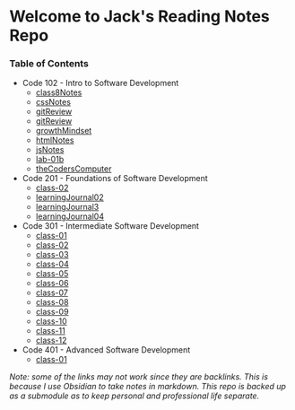 # Welcome to Jack's Reading Notes Repo
### Table of Contents
  - Code 102 - Intro to Software Development
	  - [class8Notes](class8Notes.md)
	  - [cssNotes](cssNotes.md)
	  - [gitReview](gitReview.md)
	  - [gitReview](gitReview.md)
	  - [growthMindset](growthMindset.md)
	  - [htmlNotes](htmlNotes.md)
	  - [jsNotes](jsNotes.md)
	  - [lab-01b](lab-01b.md)
	  - [theCodersComputer](theCodersComputer.md)
  - Code 201 - Foundations of Software Development
	  - [class-02](reading-notes/Code301/class-02.md)
	  - [learningJournal02](learningJournal02.md)
	  - [learningJournal3](learningJournal3.md)
	  - [learningJournal04](learningJournal04.md)
  - Code 301 - Intermediate Software Development
	  - [class-01](reading-notes/Code301/class-01.md)
	  - [class-02](reading-notes/Code301/class-02.md)
	  - [class-03](reading-notes/Code301/class-03.md)
	  - [class-04](class-04.md)
	  - [class-05](class-05.md)
	  - [class-06](class-06.md)
	  - [class-07](class-07.md)
	  - [class-08](class-08.md)
	  - [class-09](class-09.md)
	  - [class-10](class-10.md)
	  - [class-11](class-11.md)
	  - [class-12](class-12.md)
  - Code 401 - Advanced Software Development
	  - [class-01](reading-notes/Code401/class-01.md)

*Note: some of the links may not work since they are backlinks. This is because I use Obsidian to take notes in markdown. This repo is backed up as a submodule as to keep personal and professional life separate.*